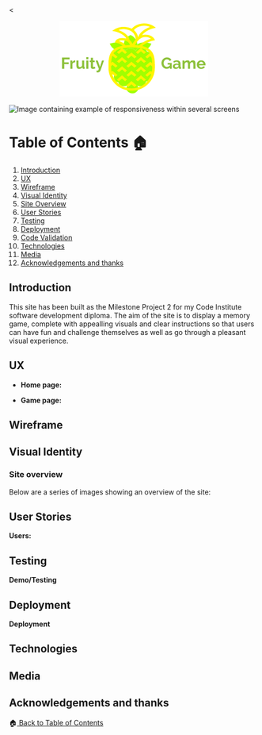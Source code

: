 <<p align="center">
  <img src="assets/img/logo.png" 
alt="logo"/>
</p>


![Image containing example of responsiveness within several screens](assets/images/responsive.png)

# Table of Contents :house: <a name="home"></a>
1. [Introduction](#introduction)
2. [UX](#ux)
3. [Wireframe](#wireframe)
4. [Visual Identity](#visualidentity)    
5. [Site Overview](#siteoverview)
6. [User Stories](#userstories)
7. [Testing](#testing)
8. [Deployment](#deployment)
9. [Code Validation](#codevalidation)
10. [Technologies](#technologies)
11. [Media](#media)
9. [Acknowledgements and thanks](#acknowledgements)


## Introduction <a name="introduction"></a>

This site has been built as the Milestone Project 2 for my Code Institute software development diploma.
The aim of the site is to display a memory game, complete with appealling visuals and clear instructions so that 
users can have fun and challenge themselves as well as go through a pleasant visual experience.


## UX <a name="ux"></a>


 
- **Home page:**



- **Game page:**








## Wireframe <a name="wireframe"></a>



## Visual Identity <a name="visualidentity"></a>




### Site overview <a name="siteoverview"></a>

Below are a series of images showing an overview of the site:



## User Stories <a name="userstories"></a>


**Users:**





## Testing <a name="testing"></a>




**Demo/Testing**




## Deployment <a name="deployment"></a>

**Deployment**







## Technologies <a name="technologies"></a>





## Media <a name="media"></a>






## Acknowledgements and thanks <a name="acknowledgements"></a>



:house:[ Back to Table of Contents](#home)
